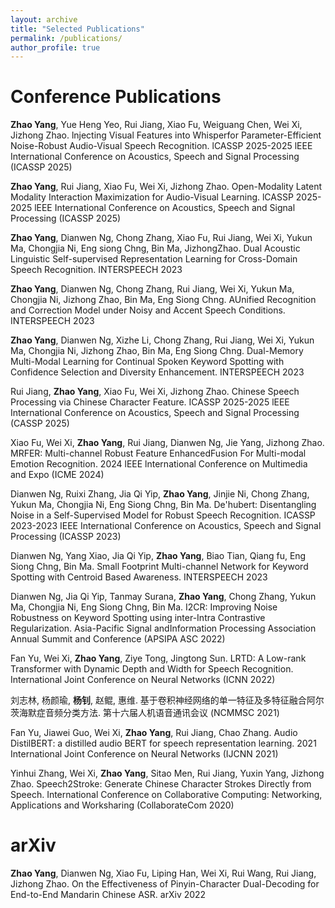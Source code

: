 ```yaml
---
layout: archive
title: "Selected Publications"
permalink: /publications/
author_profile: true
---
```


Conference Publications
======
**Zhao Yang**, Yue Heng Yeo, Rui Jiang, Xiao Fu, Weiguang Chen, Wei Xi, Jizhong Zhao. 
lnjecting Visual Features into Whisperfor Parameter-Efficient Noise-Robust Audio-Visual Speech Recognition. 
lCASSP 2025-2025 lEEE International Conference on Acoustics, Speech and Signal Processing (ICASSP 2025)

**Zhao Yang**, Rui Jiang, Xiao Fu, Wei Xi, Jizhong Zhao. 
Open-Modality Latent Modality Interaction Maximization for Audio-Visual Learning. 
lCASSP 2025-2025 lEEE International Conference on Acoustics, Speech and Signal Processing (ICASSP 2025)

**Zhao Yang**, Dianwen Ng, Chong Zhang, Xiao Fu, Rui Jiang, Wei Xi, Yukun Ma, Chongjia Ni, Eng siong Chng, Bin Ma, JizhongZhao. 
Dual Acoustic Linguistic Self-supervised Representation Learning for Cross-Domain Speech Recognition.
INTERSPEECH 2023

**Zhao Yang**, Dianwen Ng, Chong Zhang, Rui Jiang, Wei Xi, Yukun Ma, Chongjia Ni, Jizhong Zhao, Bin Ma, Eng Siong Chng. 
AUnified Recognition and Correction Model under Noisy and Accent Speech Conditions. 
INTERSPEECH 2023

**Zhao Yang**, Dianwen Ng, Xizhe Li, Chong Zhang, Rui Jiang, Wei Xi, Yukun Ma, Chongjia Ni, Jizhong Zhao, Bin Ma, Eng Siong Chng. 
Dual-Memory Multi-Modal Learning for Continual Spoken Keyword Spotting with Confidence Selection and Diversity Enhancement.
INTERSPEECH 2023

Rui Jiang, **Zhao Yang**, Xiao Fu, Wei Xi, Jizhong Zhao. 
Chinese Speech Processing via Chinese Character Feature. 
ICASSP 2025-2025 lEEE International Conference on Acoustics, Speech and Signal Processing (CASSP 2025)

Xiao Fu, Wei Xi, **Zhao Yang**, Rui Jiang, Dianwen Ng, Jie Yang, Jizhong Zhao. 
MRFER: Multi-channel Robust Feature EnhancedFusion For Multi-modal Emotion Recognition. 
2024 lEEE lnternational Conference on Multimedia and Expo (ICME 2024)

Dianwen Ng, Ruixi Zhang, Jia Qi Yip, **Zhao Yang**, Jinjie Ni, Chong Zhang, Yukun Ma, Chongjia Ni, Eng Siong Chng, Bin Ma. 
De'hubert: Disentangling Noise in a Self-Supervised Model for Robust Speech Recognition. 
ICASSP 2023-2023 IEEE International Conference on Acoustics, Speech and Signal Processing (ICASSP 2023)

Dianwen Ng, Yang Xiao, Jia Qi Yip, **Zhao Yang**, Biao Tian, Qiang fu, Eng Siong Chng, Bin Ma. 
Small Footprint Multi-channel Network for Keyword Spotting with Centroid Based Awareness. 
INTERSPEECH 2023

Dianwen Ng, Jia Qi Yip, Tanmay Surana, **Zhao Yang**, Chong Zhang, Yukun Ma, Chongjia Ni, Eng Siong Chng, Bin Ma. 
I2CR: Improving Noise Robustness on Keyword Spotting using inter-Intra Contrastive Regularization. 
Asia-Pacific Signal andInformation Processing Association Annual Summit and Conference (APSIPA ASC 2022)

Fan Yu, Wei Xi, **Zhao Yang**, Ziye Tong, Jingtong Sun. 
LRTD: A Low-rank Transformer with Dynamic Depth and Width for Speech Recognition. 
International Joint Conference on Neural Networks (ICNN 2022)

刘志林, 杨颜瑜, **杨钊**, 赵鲲, 惠维. 
基于卷积神经网络的单一特征及多特征融合阿尔茨海默症音频分类方法.
第十六届人机语音通讯会议 (NCMMSC 2021)

Fan Yu, Jiawei Guo, Wei Xi, **Zhao Yang**, Rui Jiang, Chao Zhang. 
Audio DistilBERT: a distilled audio BERT for speech representation learning.
2021 International Joint Conference on Neural Networks (IJCNN 2021)

Yinhui Zhang, Wei Xi, **Zhao Yang**, Sitao Men, Rui Jiang, Yuxin Yang, Jizhong Zhao. 
Speech2Stroke: Generate Chinese Character Strokes Directly from Speech.
International Conference on Collaborative Computing: Networking, Applications and Worksharing (CollaborateCom 2020)

arXiv
======
**Zhao Yang**, Dianwen Ng, Xiao Fu, Liping Han, Wei Xi, Rui Wang, Rui Jiang, Jizhong Zhao. 
On the Effectiveness of Pinyin-Character Dual-Decoding for End-to-End Mandarin Chinese ASR. 
arXiv 2022



